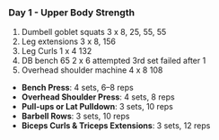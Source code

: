 ### Day 1 - Upper Body Strength
1. Dumbell goblet squats 3 x 8, 25, 55, 55
2. Leg extensions 3 x 8, 156
3. Leg Curls 1 x 4 132
4. DB bench 65 2 x 6 attempted 3rd set failed after 1
5. Overhead shoulder machine 4 x 8 108
- **Bench Press**: 4 sets, 6–8 reps  
- **Overhead Shoulder Press**: 4 sets, 8 reps  
- **Pull-ups or Lat Pulldown**: 3 sets, 10 reps  
- **Barbell Rows**: 3 sets, 10 reps  
- **Biceps Curls & Triceps Extensions**: 3 sets, 12 reps